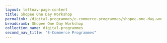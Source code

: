 ```yaml
---
layout: leftnav-page-content
title: Shopee One Day Workshop
permalink: /digital-programmes/e-commerce-programmes/shopee-one-day-workshop
breadcrumb: Shopee One Day Workshop
collection_name: digital-programmes
second_nav_title: "E-Commerce Programmes"
---
```

